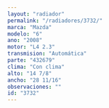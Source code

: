```yaml
---
layout: "radiador"
permalink: "/radiadores/3732/"
marca: "Mazda"
modelo: "6"
ano: "2008"
motor: "L4 2.3"
transmision: "Automática"
parte: "432679"
clima: "Con clima"
alto: "14 7/8"
ancho: "28 11/16"
observaciones: ""
id: "3732"
---
```


